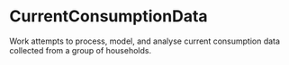 # CurrentConsumptionData
Work attempts to process, model, and analyse current consumption data collected from a group of households.
